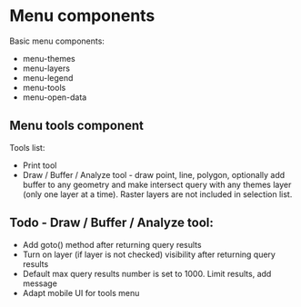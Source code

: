 # Menu components

Basic menu components:
* menu-themes
* menu-layers
* menu-legend
* menu-tools
* menu-open-data


## Menu tools component

Tools list:
* Print tool
* Draw / Buffer / Analyze tool - draw point, line, polygon, optionally add buffer  to any geometry and  make intersect query with any themes layer (only one layer at a time). Raster layers are not included in selection list.


## Todo - Draw / Buffer / Analyze tool:
* Add goto() method after returning query results
* Turn on layer (if layer is not checked) visibility after returning query results
* Default max query results number is set to  1000. Limit results, add message
* Adapt mobile UI for tools menu
